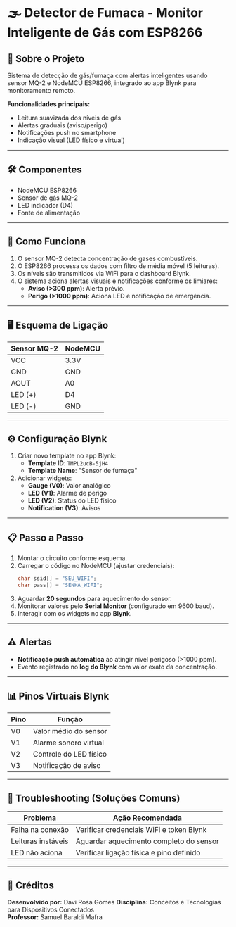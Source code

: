 # 🌫️ Detector de Fumaca - Monitor Inteligente de Gás com ESP8266

## 📌 Sobre o Projeto
Sistema de detecção de gás/fumaça com alertas inteligentes usando sensor MQ-2 e NodeMCU ESP8266, integrado ao app Blynk para monitoramento remoto.

**Funcionalidades principais:**
- Leitura suavizada dos níveis de gás
- Alertas graduais (aviso/perigo)
- Notificações push no smartphone
- Indicação visual (LED físico e virtual)

---

## 🛠️ Componentes
- NodeMCU ESP8266
- Sensor de gás MQ-2
- LED indicador (D4)
- Fonte de alimentação

---

## 📡 Como Funciona
1. O sensor MQ-2 detecta concentração de gases combustíveis.
2. O ESP8266 processa os dados com filtro de média móvel (5 leituras).
3. Os níveis são transmitidos via WiFi para o dashboard Blynk.
4. O sistema aciona alertas visuais e notificações conforme os limiares:
   - **Aviso (>300 ppm)**: Alerta prévio.
   - **Perigo (>1000 ppm)**: Aciona LED e notificação de emergência.

---

## 🖥️ Esquema de Ligação
| Sensor MQ-2 | NodeMCU |
|-------------|---------|
| VCC         | 3.3V    |
| GND         | GND     |
| AOUT        | A0      |
| LED (+)     | D4      |
| LED (-)     | GND     |

---

## ⚙️ Configuração Blynk
1. Criar novo template no app Blynk:
   - **Template ID**: `TMPL2ucB-5jH4`
   - **Template Name**: "Sensor de fumaça"
2. Adicionar widgets:
   - **Gauge (V0)**: Valor analógico
   - **LED (V1)**: Alarme de perigo
   - **LED (V2)**: Status do LED físico
   - **Notification (V3)**: Avisos

---

## 📋 Passo a Passo
1. Montar o circuito conforme esquema.
2. Carregar o código no NodeMCU (ajustar credenciais):
   ```cpp
   char ssid[] = "SEU_WIFI";
   char pass[] = "SENHA_WIFI";
3. Aguardar **20 segundos** para aquecimento do sensor.
4. Monitorar valores pelo **Serial Monitor** (configurado em 9600 baud).
5. Interagir com os widgets no app **Blynk**.

---

## ⚠️ Alertas
- **Notificação push automática** ao atingir nível perigoso (>1000 ppm).
- Evento registrado no **log do Blynk** com valor exato da concentração.

---

## 📊 Pinos Virtuais Blynk
| Pino | Função                   |
|------|--------------------------|
| V0   | Valor médio do sensor    |
| V1   | Alarme sonoro virtual    |
| V2   | Controle do LED físico   |
| V3   | Notificação de aviso     |

---

## 🔧 Troubleshooting (Soluções Comuns)
| Problema               | Ação Recomendada                          |
|------------------------|------------------------------------------|
| Falha na conexão       | Verificar credenciais WiFi e token Blynk |
| Leituras instáveis     | Aguardar aquecimento completo do sensor |
| LED não aciona         | Verificar ligação física e pino definido |

---

## 👥 Créditos
**Desenvolvido por:** Davi Rosa Gomes
**Disciplina:** Conceitos e Tecnologias para Dispositivos Conectados  
**Professor:** Samuel Baraldi Mafra  
